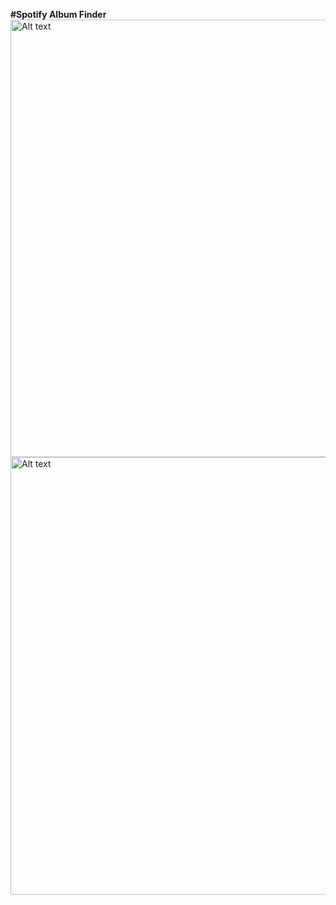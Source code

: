 __#Spotify Album Finder__
<img src="./src/assets/readme2.png" alt="Alt text" height = "700" width="700"/>
<img src="./src/assets/readme1.png" alt="Alt text" height = "700" width="700"/>